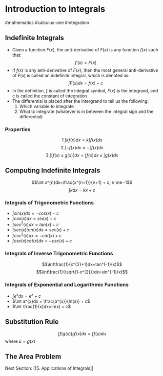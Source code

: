 # Introduction to Integrals
#mathematics #calculus-one #integration

## Indefinite Integrals
 - Given a function $F(x)$, the anti-derivative of $F(x)$ is any function $f(x)$ such that: $$f'(x)=F(x)$$
 - If $f(x)$ is any anti-derivative of $F(x)$, then the most general anti-derivative of $F(x)$ is called an indefinite integral, which is denoted as: $$\int F(x)dx = f(x) + c$$
 - In the definition, $\int$ is called the integral symbol, $F(x)$ is the integrand, and c is called the constant of integration
 - The differential is placed after the intergrand to tell us the following:
	1. Which variable to integrate
	2. What to integrate (whatever is in between the integral sign and the differential)

### Properties
$$1. \int kf(x)dx = k\int f(x)dx$$
$$2. \int -f(x)dx = -\int f(x)dx$$
$$3. \int [f(x) \pm g(x)]dx = \int f(x)dx \pm \int g(x)dx$$

## Computing Indefinite Integrals
$$\int x^{n}dx=\frac{x^{n+1}}{n+1} + c, n \ne -1$$
$$\int kdx = kx + c$$
### Integrals of Trigonometric Functions
 - $\int sin(x)dx = -cos(x)+c$
 - $\int cos(x)dx = sin(x)+c$
 - $\int sec^{2}(x)dx = tan(x)+c$
 - $\int sec(x)tan(x)dx = sec(x)+c$
 - $\int csc^{2}(x)dx = -cot(x)+c$
 - $\int csc(x)cot(x)dx = -csc(x)+c$

### Integrals of Inverse Trigonometric Functions
$$\int\frac{1}{x^{2}+1}dx=tan^{-1}(x)$$
$$\int\frac{1}{\sqrt{1-x^{2}}}dx=sin^{-1}(x)$$

### Integrals of Exponential and Logarithmic Functions
 - $\int e^{x}dx = e^{x}+c$
 - $\int a^{x}dx = \frac{a^{x}}{ln(a)} + c$
 - $\int \frac{1}{x}dx=ln(x) + c$

## Substitution Rule
$$\int f(g(x))g'(x)dx = \int f(u)du$$
where $u=g(x)$

## The Area Problem






Next Section: [[5. Applications of Integrals]]
